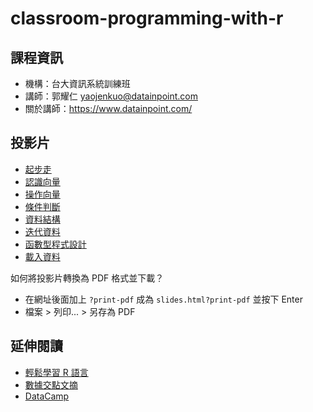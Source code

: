 # classroom-programming-with-r

## 課程資訊

- 機構：台大資訊系統訓練班
- 講師：郭耀仁 <yaojenkuo@datainpoint.com> 
- 關於講師：<https://www.datainpoint.com/>

## 投影片

- [起步走](01-getting-started-with-r/lecture.slides.html)
- [認識向量](02-understanding-vectors-in-r/lecture.slides.html)
- [操作向量](03-manipulating-vectors-in-r/lecture.slides.html)
- [條件判斷](04-conditional-statement-in-r/lecture.slides.html)
- [資料結構](05-structuring-data-with-r/lecture.slides.html)
- [迭代資料](06-iterating-data-with-r/lecture.slides.html)
- [函數型程式設計](07-being-functional-with-r/lecture.slides.html)
- [載入資料](08-importing-data-with-r/lecture.slides.html)

如何將投影片轉換為 PDF 格式並下載？
- 在網址後面加上 `?print-pdf` 成為 `slides.html?print-pdf` 並按下 Enter
- 檔案 > 列印... > 另存為 PDF

## 延伸閱讀

- [輕鬆學習 R 語言](https://www.datainpoint.com/r-essentials)
- [數據交點文摘](https://datainpoint.substack.com/about)
- [DataCamp](https://www.datacamp.com/search?q=R&tap_a=5644-dce66f&tap_s=194899-1fb421&utm_medium=affiliate&utm_source=tonykuo)